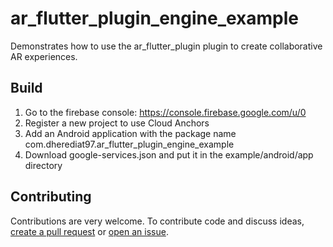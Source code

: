 # ar_flutter_plugin_engine_example

Demonstrates how to use the ar_flutter_plugin plugin to create collaborative AR experiences.

## Build

1. Go to the firebase console: https://console.firebase.google.com/u/0
2. Register a new project to use Cloud Anchors
3. Add an Android application with the package name com.dherediat97.ar_flutter_plugin_engine_example
4. Download google-services.json and put it in the example/android/app directory

## Contributing

Contributions are very welcome. To contribute code and discuss ideas, [create a pull request](https://github.com/dherediat97/ar_flutter_plugin_engine/compare) or [open an issue](https://github.com/dherediat97/ar_flutter_plugin_engine/issues/new).